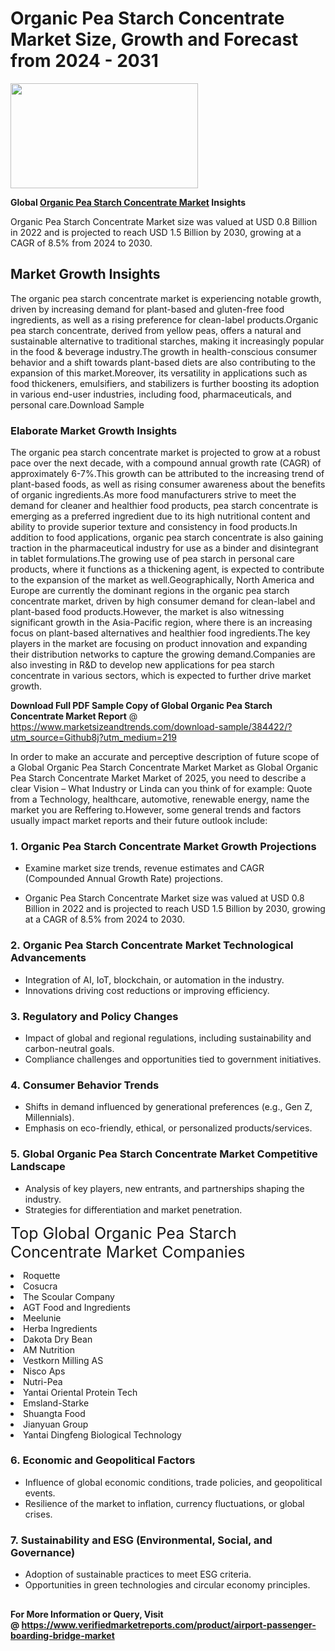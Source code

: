<H1>Organic Pea Starch Concentrate Market Size, Growth and Forecast from 2024 - 2031</H1><img class="aligncenter size-medium wp-image-584254" src="https://thirdeyenews.in/wp-content/uploads/2024/09/Global-Market-Research-300x168.jpeg" alt="" width="300" height="168" /><p><strong>Global&nbsp;<a href="https://www.marketsizeandtrends.com/download-sample/384422/?utm_source=Github8j?utm_medium=219">Organic Pea Starch Concentrate Market</a> Insights</strong></p><p>Organic Pea Starch Concentrate Market size was valued at USD 0.8 Billion in 2022 and is projected to reach USD 1.5 Billion by 2030, growing at a CAGR of 8.5% from 2024 to 2030.</p><p><h2>Market Growth Insights</h2> <p>The organic pea starch concentrate market is experiencing notable growth, driven by increasing demand for plant-based and gluten-free food ingredients, as well as a rising preference for clean-label products.Organic pea starch concentrate, derived from yellow peas, offers a natural and sustainable alternative to traditional starches, making it increasingly popular in the food & beverage industry.The growth in health-conscious consumer behavior and a shift towards plant-based diets are also contributing to the expansion of this market.Moreover, its versatility in applications such as food thickeners, emulsifiers, and stabilizers is further boosting its adoption in various end-user industries, including food, pharmaceuticals, and personal care.Download Sample <h3>Elaborate Market Growth Insights</h3> <p>The organic pea starch concentrate market is projected to grow at a robust pace over the next decade, with a compound annual growth rate (CAGR) of approximately 6-7%.This growth can be attributed to the increasing trend of plant-based foods, as well as rising consumer awareness about the benefits of organic ingredients.As more food manufacturers strive to meet the demand for cleaner and healthier food products, pea starch concentrate is emerging as a preferred ingredient due to its high nutritional content and ability to provide superior texture and consistency in food products.In addition to food applications, organic pea starch concentrate is also gaining traction in the pharmaceutical industry for use as a binder and disintegrant in tablet formulations.The growing use of pea starch in personal care products, where it functions as a thickening agent, is expected to contribute to the expansion of the market as well.Geographically, North America and Europe are currently the dominant regions in the organic pea starch concentrate market, driven by high consumer demand for clean-label and plant-based food products.However, the market is also witnessing significant growth in the Asia-Pacific region, where there is an increasing focus on plant-based alternatives and healthier food ingredients.The key players in the market are focusing on product innovation and expanding their distribution networks to capture the growing demand.Companies are also investing in R&D to develop new applications for pea starch concentrate in various sectors, which is expected to further drive market growth.</p><p><span class=""><strong>Download Full PDF Sample Copy of Global Organic Pea Starch Concentrate Market Report</strong> @ <a href="https://www.marketsizeandtrends.com/download-sample/384422/?utm_source=Github8j?utm_medium=219" target="_blank">https://www.marketsizeandtrends.com/download-sample/384422/?utm_source=Github8j?utm_medium=219</a></span></p><p>In order to make an accurate and perceptive description of future scope of a Global&nbsp;Organic Pea Starch Concentrate Market Market as Global&nbsp;Organic Pea Starch Concentrate Market Market of 2025, you need to describe a clear Vision &ndash; What Industry or Linda can you think of for example: Quote from a Technology, healthcare, automotive, renewable energy, name the market you are Reffering to.However, some general trends and factors usually impact market reports and their future outlook include:</p><h3>1.&nbsp;<strong>Organic Pea Starch Concentrate Market Growth Projections</strong></h3><ul><li>Examine market size trends, revenue estimates and CAGR (Compounded Annual Growth Rate) projections.</li><li><p>Organic Pea Starch Concentrate Market size was valued at USD 0.8 Billion in 2022 and is projected to reach USD 1.5 Billion by 2030, growing at a CAGR of 8.5% from 2024 to 2030.</p></li></ul><h3>2.&nbsp;<strong>Organic Pea Starch Concentrate Market Technological Advancements</strong></h3><ul><li>Integration of AI, IoT, blockchain, or automation in the industry.</li><li>Innovations driving cost reductions or improving efficiency.</li></ul><h3>3.&nbsp;<strong>Regulatory and Policy Changes</strong></h3><ul><li>Impact of global and regional regulations, including sustainability and carbon-neutral goals.</li><li>Compliance challenges and opportunities tied to government initiatives.</li></ul><h3>4.&nbsp;<strong>Consumer Behavior Trends</strong></h3><ul><li>Shifts in demand influenced by generational preferences (e.g., Gen Z, Millennials).</li><li>Emphasis on eco-friendly, ethical, or personalized products/services.</li></ul><h3>5.&nbsp;<strong>Global Organic Pea Starch Concentrate Market Competitive Landscape</strong></h3><ul><li>Analysis of key players, new entrants, and partnerships shaping the industry.</li><li>Strategies for differentiation and market penetration.</li></ul><p data-pm-slice="1 1 []"><span style="color: inherit; font-family: inherit; font-size: 25px;">Top Global Organic Pea Starch Concentrate Market Companies</span></p><div class="" data-test-id=""><p><li>Roquette</li><li> Cosucra</li><li> The Scoular Company</li><li> AGT Food and Ingredients</li><li> Meelunie</li><li> Herba Ingredients</li><li> Dakota Dry Bean</li><li> AM Nutrition</li><li> Vestkorn Milling AS</li><li> Nisco Aps</li><li> Nutri-Pea</li><li> Yantai Oriental Protein Tech</li><li> Emsland-Starke</li><li> Shuangta Food</li><li> Jianyuan Group</li><li> Yantai Dingfeng Biological Technology</li></p></div><h3>6.&nbsp;<strong>Economic and Geopolitical Factors</strong></h3><ul><li>Influence of global economic conditions, trade policies, and geopolitical events.</li><li>Resilience of the market to inflation, currency fluctuations, or global crises.</li></ul><h3>7.&nbsp;<strong>Sustainability and ESG (Environmental, Social, and Governance)</strong></h3><ul><li>Adoption of sustainable practices to meet ESG criteria.</li><li>Opportunities in green technologies and circular economy principles.</li></ul><h2><strong style="font-size: 14px;">For More Information or Query, Visit @&nbsp;</strong><a style="background-color: #ffffff; font-size: 14px;" href="https://www.marketsizeandtrends.com/report/organic-pea-starch-concentrate-market/" target="_blank">https://www.verifiedmarketreports.com/product/airport-passenger-boarding-bridge-market</a></h2>